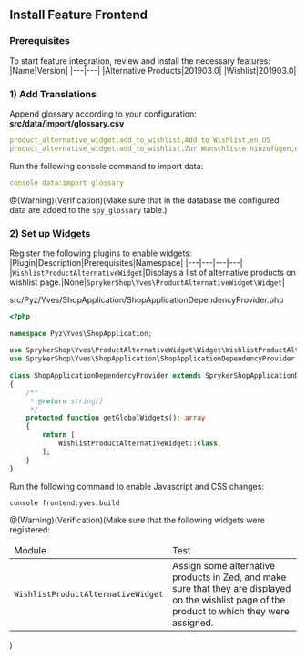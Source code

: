 ## Install Feature Frontend
### Prerequisites
To start feature integration, review and install the necessary features:
|Name|Version|
|---|---|
|Alternative Products|201903.0|
|Wishlist|201903.0|

### 1) Add Translations
Append glossary according to your configuration:
**src/data/import/glossary.csv**

```yaml
product_alternative_widget.add_to_wishlist,Add to Wishlist,en_US
product_alternative_widget.add_to_wishlist,Zur Wunschliste hinzufügen,de_DE
```

Run the following console command to import data:

```yaml
console data:import glossary
```
@(Warning)(Verification)(Make sure that in the database the configured data are added to the `spy_glossary` table.)

### 2) Set up Widgets
Register the following plugins to enable widgets:
|Plugin|Description|Prerequisites|Namespace|
|---|---|---|---|
|`WishlistProductAlternativeWidget`|Displays a list of alternative products on wishlist page.|None|`SprykerShop\Yves\ProductAlternativeWidget\Widget`|

src/Pyz/Yves/ShopApplication/ShopApplicationDependencyProvider.php

```php    
<?php
 
namespace Pyz\Yves\ShopApplication;
 
use SprykerShop\Yves\ProductAlternativeWidget\Widget\WishlistProductAlternativeWidget;
use SprykerShop\Yves\ShopApplication\ShopApplicationDependencyProvider as SprykerShopApplicationDependencyProvider;
 
class ShopApplicationDependencyProvider extends SprykerShopApplicationDependencyProvider
{
	/**
	 * @return string[]
	 */
	protected function getGlobalWidgets(): array
	{
		return [
			WishlistProductAlternativeWidget::class,
		];
	}
}
```

Run the following command to enable Javascript and CSS changes:

```bash
console frontend:yves:build
```
@(Warning)(Verification)(Make sure that the following widgets were registered:<table><thead><tr><td>Module</td><td>Test</td></tr></thead><tbody><tr><td>`WishlistProductAlternativeWidget`</td><td>Assign some alternative products in Zed, and make sure that they are displayed on the wishlist page of the product to which they were assigned.</td></tr></tbody></table>)